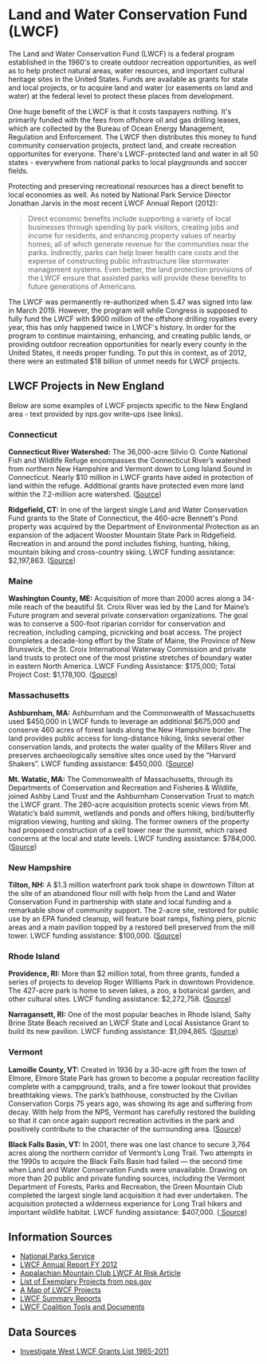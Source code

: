 # Land and Water Conservation Fund (LWCF)

The Land and Water Conservation Fund (LWCF) is a federal program established in the 1960's to create outdoor recreation opportunities, as well as to help protect natural areas, water resources, and important cultural heritage sites in the United States. Funds are available as grants for state and local projects, or to acquire land and water (or easements on land and water) at the federal level to protect these places from development.

One huge benefit of the LWCF is that it costs taxpayers nothing. It's primarily funded with the fees from offshore oil and gas drilling leases, which are collected by the Bureau of Ocean Energy Management, Regulation and Enforcement. The LWCF then distributes this money to fund community conservation projects, protect land, and create recreation opportunites for everyone. There's LWCF-protected land and water in all 50 states - everywhere from national parks to local playgrounds and soccer fields.

Protecting and preserving recreational resources has a direct benefit to local economies as well. As noted by National Park Service Director Jonathan Jarvis in the most recent LWCF Annual Report (2012):

> Direct economic benefits include supporting a variety of local businesses through spending by park visitors, creating jobs and income for residents, and enhancing property values of nearby homes; all of which generate revenue for the communities near the parks. Indirectly, parks can help lower health care costs and the expense of constructing public infrastructure like stormwater management systems. Even better, the land protection provisions of the LWCF ensure that assisted parks will provide these benefits to future generations of Americans.

<!--
> More American jobs depend on trail sports (768,000) than there are lawyers (728,200) in the U.S. ([LWCF 2012 Annual Report](https://www.nps.gov/subjects/lwcf/upload/LWCF-Annual-Report-2012.pdf))
-->
The LWCF was permanently re-authorized when S.47 was signed into law in March 2019. However, the program will while Congress is supposed to fully fund the LWCF with $900 million of the offshore drilling royalties every year, this has only happened twice in LWCF's history. In order for the program to continue maintaining, enhancing, and creating public lands, or providing outdoor recreation opportunities for nearly every county in the United States, it needs proper funding. To put this in context, as of 2012, there were an estimated $18 billion of unmet needs for LWCF projects.

## LWCF Projects in New England

Below are some examples of LWCF projects specific to the New England area - text provided by nps.gov write-ups (see links).

### Connecticut

**Connecticut River Watershed:** The 36,000-acre Silvio O. Conte National Fish and Wildlife Refuge encompasses the Connecticut River’s watershed from northern New Hampshire and Vermont down to Long Island Sound in Connecticut. Nearly $10 million in LWCF grants have aided in protection of land within the refuge. Additional grants have protected even more land within the 7.2-million acre watershed. (<a href="https://www.outdoors.org/articles/amc-outdoors/this-land-is-your-land" target="_blank">Source</a>)

**Ridgefield, CT:** In one of the largest single Land and Water Conservation Fund grants to the State of Connecticut, the 460-acre Bennett's Pond property was acquired by the Department of Environmental Protection as an expansion of the adjacent Wooster Mountain State Park in Ridgefield. Recreation in and around the pond includes fishing, hunting, hiking, mountain biking and cross-country skiing. LWCF funding assistance: $2,197,863. (<a href="https://www.nps.gov/subjects/lwcf/upload/LWCF_CT.pdf" target="_blank">Source</a>)

### Maine

**Washington County, ME:** Acquisition of more than 2000 acres along a 34-mile reach of the beautiful St. Croix River was led by the Land for Maine’s Future program and several private conservation organizations. The goal was to conserve a 500-foot riparian corridor for conservation and recreation, including camping, picnicking and boat access. The project completes a decade-long effort by the State of Maine, the Province of New Brunswick, the St. Croix International Waterway Commission and private land trusts to protect one of the most pristine stretches of boundary water in eastern North America. LWCF Funding Assistance: $175,000; Total Project Cost: $1,178,100. (<a href="https://www.nps.gov/subjects/lwcf/upload/LWCF_ME.pdf" target="_blank">Source</a>)

### Massachusetts

**Ashburnham, MA:** Ashburnham and the Commonwealth of Massachusetts used $450,000 in LWCF funds to leverage an additional $675,000 and conserve 460 acres of forest lands along the New Hampshire border. The land provides public access for long-distance hiking, links several other conservation lands, and protects the water quality of the Millers River and preserves archaeologically sensitive sites once used by the “Harvard Shakers”. LWCF funding assistance: $450,000. (<a href="https://www.nps.gov/subjects/lwcf/upload/LWCF_MA.pdf" target="_blank">Source</a>)

**Mt. Watatic, MA:** The Commonwealth of Massachusetts, through its Departments of Conservation and Recreation and Fisheries & Wildlife, joined Ashby Land Trust and the Ashburnham Conservation Trust to match the LWCF grant. The 280-acre acquisition protects scenic views from Mt. Watatic’s bald summit, wetlands and ponds and offers hiking, bird/butterfly migration viewing, hunting and skiing. The former owners of the property had proposed construction of a cell tower near the summit, which raised concerns at the local and state levels. LWCF funding assistance: $784,000. (<a href="https://www.nps.gov/subjects/lwcf/upload/LWCF_MA.pdf" target="_blank">Source</a>)

### New Hampshire

**Tilton, NH:** A $1.3 million waterfront park took shape in downtown Tilton at the site of an abandoned flour mill with help from the Land and Water Conservation Fund in partnership with state and local funding and a remarkable show of community support. The 2-acre site, restored for public use by an EPA funded cleanup, will feature boat ramps, fishing piers, picnic areas and a main pavilion topped by a restored bell preserved from the mill tower. LWCF funding assistance: $100,000. (<a href="https://www.nps.gov/subjects/lwcf/upload/LWCF_NH.pdf" target="_blank">Source</a>)


### Rhode Island

**Providence, RI:** More than $2 million total, from three grants, funded a series of projects to develop Roger Williams Park in downtown Providence. The 427-acre park is home to seven lakes, a zoo, a botanical garden, and other cultural sites. LWCF funding assistance: $2,272,758. (<a href="https://www.outdoors.org/articles/amc-outdoors/this-land-is-your-land" target="_blank">Source</a>)

**Narragansett, RI:** One of the most popular beaches in Rhode Island, Salty Brine State Beach received an LWCF State and Local Assistance Grant to build its new pavilion. LWCF funding assistance: $1,094,865. (<a href="https://static1.squarespace.com/static/58a60299ff7c508c3c05f2e1/t/5908c743e3df284d84bec1c7/1493747550938/LWCF_50thAnniversaryReport_FINAL.pdf" target="_blank">Source</a>)

### Vermont

**Lamoille County, VT:** Created in 1936 by a 30-acre gift from the town of Elmore, Elmore State Park has grown to become a popular recreation facility complete with a campground, trails, and a fire tower lookout that provides breathtaking views. The park’s bathhouse, constructed by the Civilian Conservation Corps 75 years ago, was showing its age and suffering from decay. With help from the NPS, Vermont has carefully restored the building so that it can once again support recreation activities in the park and positively contribute to the character of the surrounding area. (<a href="https://www.nps.gov/subjects/lwcf/upload/LWCF-Annual-Report-2012.pdf" target="_blank">Source</a>)

**Black Falls Basin, VT:** In 2001, there was one last chance to secure 3,764 acres along the northern corridor of Vermont’s Long Trail. Two attempts in the 1990s to acquire the Black Falls Basin had failed — the second time when Land and Water Conservation Funds were unavailable. Drawing on more than 20 public and private funding sources, including the Vermont Department of Forests, Parks and Recreation, the Green Mountain Club completed the largest single land acquisition it had ever undertaken. The acquisition protected a wilderness experience for Long Trail hikers and important wildlife habitat. LWCF funding assistance: $407,000. (<a href="https://www.nps.gov/subjects/lwcf/upload/LWCF_VT.pdf" target="_blank"> Source</a>)


## Information Sources

- <a href="https://www.nps.gov/subjects/lwcf/index.htm" target="_blank">National Parks Service</a>
- <a href="https://www.nps.gov/subjects/lwcf/upload/LWCF-Annual-Report-2012.pdf" target="_blank">LWCF Annual Report FY 2012</a>
- <a href="https://www.outdoors.org/articles/amc-outdoors/this-land-is-your-land" target="_blank">Appalachian Mountain Club LWCF At Risk Article</a>
- <a href="https://www.nps.gov/subjects/lwcf/exemplary-projects.htm" target="_blank">List of Exemplary Projects from nps.gov</a>
- <a href="https://wilderness.org/mapping-land-and-water-conservation-fund-lwcf" target="_blank">A Map of LWCF Projects</a>
- <a href="https://waso-lwcf.ncrc.nps.gov/public/index.cfm" target="_blank">LWCF Summary Reports</a>
- <a href="https://www.lwcfcoalition.com/tools/" target="_blank">LWCF Coalition Tools and Documents</a>

## Data Sources

- <a href="http://www.invw.org/2012/06/11/lwcf-grants-database-1283/" target="_blank">Investigate West LWCF Grants List 1965-2011</a>
